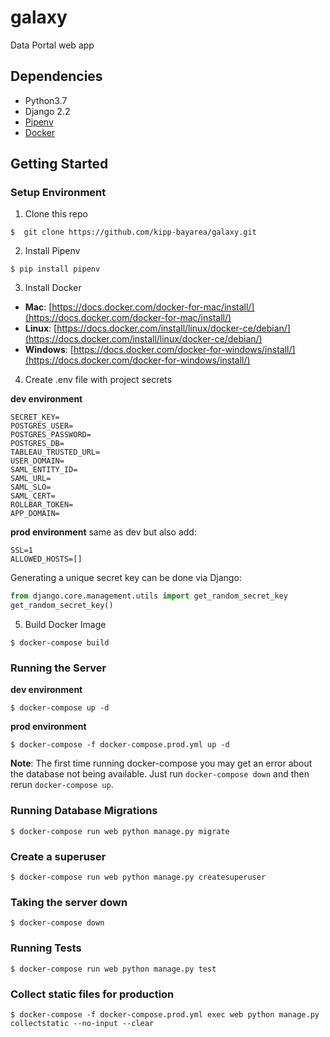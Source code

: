 # galaxy
Data Portal web app

## Dependencies

* Python3.7
* Django 2.2
* [Pipenv](https://pipenv.readthedocs.io/en/latest/)
* [Docker](https://www.docker.com/)

## Getting Started

### Setup Environment

1. Clone this repo

```
$  git clone https://github.com/kipp-bayarea/galaxy.git
```

2. Install Pipenv

```
$ pip install pipenv
```

3. Install Docker

* **Mac**: [https://docs.docker.com/docker-for-mac/install/](https://docs.docker.com/docker-for-mac/install/)
* **Linux**: [https://docs.docker.com/install/linux/docker-ce/debian/](https://docs.docker.com/install/linux/docker-ce/debian/)
* **Windows**: [https://docs.docker.com/docker-for-windows/install/](https://docs.docker.com/docker-for-windows/install/)

4. Create .env file with project secrets

**dev environment**
```
SECRET_KEY=
POSTGRES_USER=
POSTGRES_PASSWORD=
POSTGRES_DB=
TABLEAU_TRUSTED_URL=
USER_DOMAIN=
SAML_ENTITY_ID=
SAML_URL=
SAML_SLO=
SAML_CERT=
ROLLBAR_TOKEN=
APP_DOMAIN=
```

**prod environment**
same as dev but also add:
```
SSL=1
ALLOWED_HOSTS=[]
```

Generating a unique secret key can be done via Django:

```python
from django.core.management.utils import get_random_secret_key 
get_random_secret_key()
```

5. Build Docker Image

```
$ docker-compose build
```

### Running the Server

**dev environment**
```
$ docker-compose up -d
```

**prod environment**
```
$ docker-compose -f docker-compose.prod.yml up -d
```
**Note**: The first time running docker-compose you may get an error about the database not being available. Just run `docker-compose down` and then rerun `docker-compose up`.


### Running Database Migrations

```
$ docker-compose run web python manage.py migrate
```

### Create a superuser

```
$ docker-compose run web python manage.py createsuperuser
```

### Taking the server down

```
$ docker-compose down
```

### Running Tests

```
$ docker-compose run web python manage.py test
```

### Collect static files for production

```
$ docker-compose -f docker-compose.prod.yml exec web python manage.py collectstatic --no-input --clear
```

